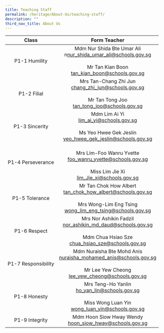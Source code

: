 ```yaml
---
title: Teaching Staff
permalink: /heritage/About-Us/teaching-staff/
description: ""
third_nav_title: About Us
---
```



| Class | Form Teacher |
|:---:|:---:|
| P1-1 Humility | Mdm Nur Shida Bte Umar Ali <br>n[nur\_shida\_umar\_ali@schools.gov.sg](mailto:nur_shida_umar_ali@schools.gov.sg)<br><br>Mr Tan Kian Boon <br>[tan\_kian\_boon@schools.gov.sg](mailto:tan_kian_boon@schools.gov.sg)<br> |
| P1-2 Filial | Mrs Tan-Chang Zhi Jun <br>[chang\_zhi\_jun@schools.gov.sg](mailto:chang_zhi_jun@schools.gov.sg)<br><br>Mr Tan Tong Joo <br>[tan\_tong\_joo@schools.gov.sg](mailto:tan_tong_joo@schools.gov.sg)<br> |
| P1-3 Sincerity | Mdm Lim Ai Yi <br>[lim\_ai\_yi@schools.gov.sg](mailto:lim_ai_yi@schools.gov.sg)<br><br>Ms Yeo Hwee Gek Jeslin <br>[yeo\_hwee\_gek\_jeslin@schools.gov.sg](mailto:yeo_hwee_gek_jeslin@schools.gov.sg)<br> |
| P1-4 Perseverance | <br>Mrs Lim-Foo Wanru Yvette<br>[foo\_wanru\_yvette@schools.gov.sg](mailto:foo_wanru_yvette@schools.gov.sg)<br><br>Miss Lim Jie Xi <br>[lim\_Jie\_xi@schools.gov.sg](mailto:lim_Jie_xi@schools.gov.sg)<br> |
| P1-5 Tolerance | Mr Tan Chok How Albert <br>[tan\_chok\_how\_albert@schools.gov.sg](mailto:tan_chok_how_albert@schools.gov.sg)<br><br>Mrs Wong-Lim Eng Tsing <br>[wong\_lim\_eng\_tsing@schools.gov.sg](mailto:wong_lim_eng_tsing@schools.gov.sg)<br> |
| P1-6 Respect | Mrs Nor Ashikin Fadzil<br>[nor\_ashikin\_md\_daud@schools.gov.sg](mailto:nor_ashikin_md_daud@schools.gov.sg)<br><br>Mdm Chua Hsiao Sze <br>[chua\_hsiao\_sze@schools.gov.sg](mailto:chua_hsiao_sze@schools.gov.sg)<br> |
| P1-7 Responsibility | Mdm Nuraisha Bte Mohd Anis<br>[nuraisha\_mohamed\_anis@schools.gov.sg](mailto:nuraisha_mohamed_anis@schools.gov.sg)<br><br>Mr Lee Yew Cheong<br>[lee\_yew\_cheong@schools.gov.sg](mailto:lee_yew_cheong@schools.gov.sg)<br> |
| P1-8 Honesty | Mrs Teng-Ho Yanlin<br>[ho\_yan\_lin@schools.gov.sg](mailto:ho_yan_lin@schools.gov.sg)<br><br>Miss Wong Luan Yin <br>[wong\_luan\_yin@schools.gov.sg](mailto:wong_luan_yin@schools.gov.sg)<br> |
| P1-9 Integrity | Mdm Hoon Siow Hway Wendy <br>[hoon\_siow\_hway@schools.gov.sg](mailto:hoon_siow_hway@schools.gov.sg) |